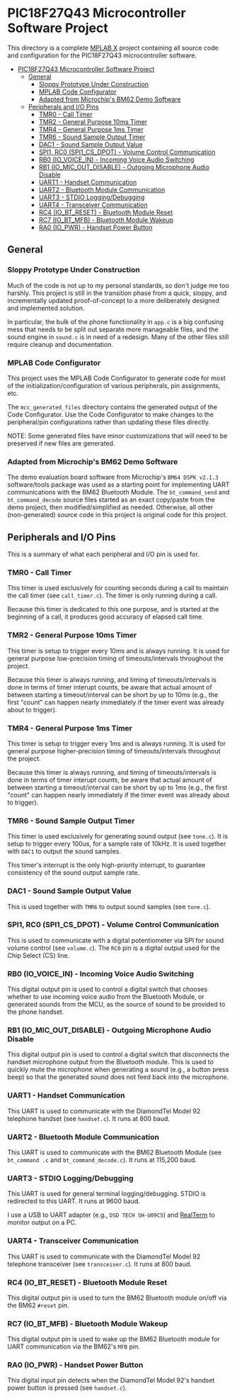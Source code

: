 # PIC18F27Q43 Microcontroller Software Project

This directory is a complete [MPLAB X](https://www.microchip.com/en-us/tools-resources/develop/mplab-x-ide) project containing all source code and configuration for the PIC18F27Q43 microcontroller software.

- [PIC18F27Q43 Microcontroller Software Project](#pic18f27q43-microcontroller-software-project)
  * [General](#general)
    + [Sloppy Prototype Under Construction](#sloppy-prototype-under-construction)
    + [MPLAB Code Configurator](#mplab-code-configurator)
    + [Adapted from Microchip's BM62 Demo Software](#adapted-from-microchip-s-bm62-demo-software)
  * [Peripherals and I/O Pins](#peripherals-and-i-o-pins)
    + [TMR0 - Call Timer](#tmr0---call-timer)
    + [TMR2 - General Purpose 10ms Timer](#tmr2---general-purpose-10ms-timer)
    + [TMR4 - General Purpose 1ms Timer](#tmr4---general-purpose-1ms-timer)
    + [TMR6 - Sound Sample Output Timer](#tmr6---sound-sample-output-timer)
    + [DAC1 - Sound Sample Output Value](#dac1---sound-sample-output-value)
    + [SPI1, RC0 (SPI1_CS_DPOT) - Volume Control Communication](#spi1--rc0--spi1-cs-dpot----volume-control-communication)
    + [RB0 (IO_VOICE_IN) - Incoming Voice Audio Switching](#rb0--io-voice-in----incoming-voice-audio-switching)
    + [RB1 (IO_MIC_OUT_DISABLE) - Outgoing Microphone Audio Disable](#rb1--io-mic-out-disable----outgoing-microphone-audio-disable)
    + [UART1 - Handset Communication](#uart1---handset-communication)
    + [UART2 - Bluetooth Module Communication](#uart2---bluetooth-module-communication)
    + [UART3 - STDIO Logging/Debugging](#uart3---stdio-logging-debugging)
    + [UART4 - Transceiver Communication](#uart4---transceiver-communication)
    + [RC4 (IO_BT_RESET) - Bluetooth Module Reset](#rc4--io-bt-reset----bluetooth-module-reset)
    + [RC7 (IO_BT_MFB) - Bluetooth Module Wakeup](#rc7--io-bt-mfb----bluetooth-module-wakeup)
    + [RA0 (IO_PWR) - Handset Power Button](#ra0--io-pwr----handset-power-button)

## General 

### Sloppy Prototype Under Construction

Much of the code is not up to my personal standards, so don't judge me too harshly. This project is still in the transition phase from a quick, sloppy, and incrementally updated proof-of-concept to a more deliberately designed and implemented solution.

In particular, the bulk of the phone functionality in `app.c` is a big confusing mess that needs to be split out separate more manageable files, and the sound engine in `sound.c` is in need of a redesign. Many of the other files still require cleanup and documentation.

### MPLAB Code Configurator

This project uses the MPLAB Code Configurator to generate code for most of the initialization/configuration of various peripherals, pin assignments, etc. 

The `mcc_generated_files` directory contains the generated output of the Code Configurator. Use the Code Configurator to make changes to the peripheral/pin configurations rather than updating these files directly.

NOTE: Some generated files have minor customizations that will need to be preserved if new files are generated.

### Adapted from Microchip's BM62 Demo Software

The demo evaluation board software from Microchip's `BM64 DSPK v2.1.3` software/tools package was used as a starting point for implementing UART communications with the BM62 Bluetooth Module. The `bt_command_send` and `bt_command_decode` source files started as an exact copy/paste from the demo project, then modified/simplified as needed. Otherwise, all other (non-generated) source code in this project is original code for this project.

## Peripherals and I/O Pins

This is a summary of what each peripheral and I/O pin is used for.

### TMR0 - Call Timer

This timer is used exclusively for counting seconds during a call to maintain the call timer (see `call_timer.c`). The timer is only running during a call. 

Because this timer is dedicated to this one purpose, and is started at the beginning of a call, it produces good accuracy of elapsed call time.

### TMR2 - General Purpose 10ms Timer

This timer is setup to trigger every 10ms and is always running. It is used for general purpose low-precision timing of timeouts/intervals throughout the project.

Because this timer is always running, and timing of timeouts/intervals is done in terms of timer interupt counts, be aware that actual amount of between starting a timeout/interval can be short by up to 10ms (e.g., the first "count" can happen nearly immediately if the timer event was already about to trigger).

### TMR4 - General Purpose 1ms Timer

This timer is setup to trigger every 1ms and is always running. It is used for general purpose higher-precision timing of timeouts/intervals throughout the project.

Because this timer is always running, and timing of timeouts/intervals is done in terms of timer interupt counts, be aware that actual amount of between starting a timeout/interval can be short by up to 1ms (e.g., the first "count" can happen nearly immediately if the timer event was already about to trigger).

### TMR6 - Sound Sample Output Timer

This timer is used exclusively for generating sound output (see `tone.c`). It is setup to trigger every 100us, for a sample rate of 10kHz. It is used together with `DAC1` to output the sound samples.

This timer's interrupt is the only high-priority interrupt, to guarantee consistency of the sound output sample rate. 

### DAC1 - Sound Sample Output Value

This is used together with `TMR6` to output sound samples (see `tone.c`).

### SPI1, RC0 (SPI1_CS_DPOT) - Volume Control Communication

This is used to communicate with a digital potentiometer via SPI for sound volume control (see `volume.c`). The `RC0` pin is a digital output used for the Chip Select (CS) line.

### RB0 (IO_VOICE_IN) - Incoming Voice Audio Switching

This digital output pin is used to control a digital switch that chooses whether to use incoming voice audio from the Bluetooth Module, or generated sounds from the MCU, as the source of sound to be provided to the phone handset.

### RB1 (IO_MIC_OUT_DISABLE) - Outgoing Microphone Audio Disable

This digital output pin is used to control a digital switch that disconnects the handset microphone output from the Bluetooth module. This is used to quickly mute the microphone when generating a sound (e.g., a button press beep) so that the generated sound does not feed back into the microphone.

### UART1 - Handset Communication

This UART is used to communicate with the DiamondTel Model 92 telephone handset (see `handset.c`). It runs at 800 baud.

### UART2 - Bluetooth Module Communication

This UART is used to communicate with the BM62 Bluetooth Module (see `bt_command
.c` and `bt_command_decode.c`). It runs at 115,200 baud.

### UART3 - STDIO Logging/Debugging

This UART is used for general terminal logging/debugging. STDIO is redirected to this UART. It runs at 9600 baud.

I use a USB to UART adapter (e.g., `DSD TECH SH-U09C5`) and [RealTerm](https://realterm.sourceforge.io/) to monitor output on a PC.

### UART4 - Transceiver Communication

This UART is used to communicate with the DiamondTel Model 92 telephone transceiver (see `transceiver.c`). It runs at 800 baud.

### RC4 (IO_BT_RESET) - Bluetooth Module Reset

This digital output pin is used to turn the BM62 Bluetooth module on/off via the BM62 `#reset` pin.

### RC7 (IO_BT_MFB) - Bluetooth Module Wakeup

This digital output pin is used to wake up the BM62 Bluetooth module for UART communication via the BM62's `MFB` pin.

### RA0 (IO_PWR) - Handset Power Button

This digital input pin detects when the DiamondTel Model 92's handset power button is pressed (see `handset.c`).